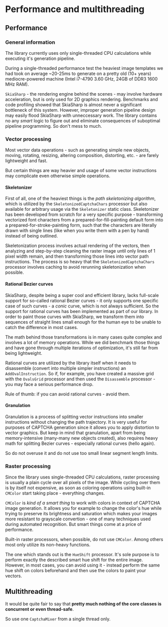 # Performance and multithreading

## Performance

### General information

The library currently uses only single-threaded CPU calculations while executing it's generation pipeline.

During a single-threaded performance test the heaviest image templates we had took on average ~20-25ms to generate on a pretty old (10+ years) mediocre-powered machine (Intel i7-4790 3.60 GHz, 24GB of DDR3 1600 MHz RAM).

`SkiaSharp` - the rendering engine behind the scenes - may involve hardware acceleration, but is only used for 2D graphics rendering.
Benchmarks and code profiling showed that SkiaSharp is almost never a significant bottleneck of this system.
However, improper generation pipeline design may easily flood SkiaSharp with unneccessary work.
The library contains no any _smart_ logic to figure out and eliminate consequences of suboptimal pipeline programming. So don't mess to much.

### Vector processing

Most vector data operations - such as generating simple new objects, moving, rotating, resizing, altering composition, distorting, etc. - are farely lightweight and fast.

But certain things are way heavier and usage of some vector instructions may complicate even otherwise simple operations.

#### Skeletonizer

First of all, one of the heaviest things is the _path skeletonizing algorithm_, which is utilized by the `SkeletonizedCaptchaChars` processor but also available for arbitrary usage via the `Skeletonizer` static class.
Skeletonizer has been developed from scratch for a very specific purpose - transforming vectorized font characters from a prepared-for-fill-painting default form into a prepared-for-stroke-painting form, such that the characters are literally drawn with single lines (like when you write them with a pen by hand) instead of being outlined.

Skeletonization process involves actual rendering of the vectors, then analyzing and step-by-step cleaning the raster image until only lines of 1 pixel width remain, and then transforming those lines into vector path instructions.
The process is so heavy that the `SkeletonizedCaptchaChars` processor involves caching to avoid rerunning skeletonization when possible.

#### Rational Bezier curves

SkiaSharp, despite being a super cool and efficient library, lacks full-scale support for so-called rational Bezier curves - it only supports one specific case of such curves - a _conic_ curve, which is not always sufficient.
So the support for rational curves has been implemented as part of our library.
In order to paint those curves with SkiaSharp, we transform them into sequences of straight lines small enough for the human eye to be unable to catch the difference in most cases.

The math behind those transformations is in many cases quite complex and involves a lot of memory operations.
While we did benchmark those things and have gone through multiple iterations of optimization, it's still far from being lightweight.

Rational curves are utilized by the library itself when it needs to disassemble (convert into multiple simpler instructions) an `AddOvalInstruction`.
So if, for example, you have created a massive grid with the `OvalsGrid` processor and then used the `Disassemble` processor - you may face a serious performance drop.

Rule of thumb: if you can avoid rational curves - avoid them.

#### Granulation

Granulation is a process of splitting vector instructions into smaller instructions without changing the path trajectory.
It is very useful for purposes of CAPTCHA generation since it allows you to apply distortion to vector graphics.
But keep in mind that granulation, apart from being memory-intensive (many-many new objects created), also requires heavy math for splitting Bezier curves - especially rational curves (hello again).

So do not overuse it and do not use too small linear segment length limits.

### Raster processing

Since the library uses single-threaded CPU calculations, raster processing is usually a plain cycle over all pixels of the image.
While cycling over them is by itself not expensive, as soon as coloring operations using built-in `CMColor` start taking place - everything changes.

`CMColor` is _kind of a smart thing_ to work with colors in context of CAPTCHA image generation.
It allows you for example to change the color's hue while trying to preserve its brightness and saturation which makes your images more resistant to grayscale convertion - one of many techniques used during automated recognition.
But smart things come at a price of performance.

Built-in raster processors, when possible, do not use `CMColor`.
Among others most only utilize its non-heavy functions.

The one which stands out is the `HueShift` processor.
It's sole purpose is to perform exactly the described smart hue shift for the entire image.
However, in most cases, you can avoid using it - instead perform the same hue shift on colors beforehand and then use the colors to paint your vectors.

## Multithreading

It would be quite fair to say that **pretty much nothing of the core classes is concurrent or even thread-safe**.

So use one `CaptchaMixer` from a single thread only.